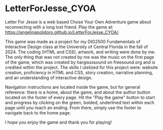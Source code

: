 # LetterForJesse_CYOA
Letter For Jesse is a web based Chose Your Own Adventure game about reconnecting with a long lost friend. 
Play the game at: https://angelinapolidoro.github.io/LetterForJesse_CYOA/

This game was made as a project for my DIG2500 Fundamentals of Interactive Design class at the University of Central Florida in the fall of 2024. The coding (HTML and CSS), artwork, and writing were done by me. The only thing that was not created by me was the music on the first page of the game, which was created by hargissssound on freesound.org and is credited within the project. The skills I utelized for this project were: website creation, proficiency in HTML and CSS, story creation, narrative planning, and an understanding of interactive design. 

Navigation instructions are located inside the game, but for general reference: there is a home, about the game, and about the author button located on the footer of every page. Hit the "Play the game" button to start and progress by clicking on the green, bolded, underlined text within each page until you reach an ending. From there, simply use the footer to navigate back to the home page. 

I hope you enjoy the game and thank you for playing!
